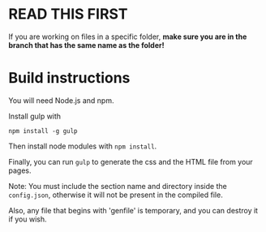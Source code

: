 # READ THIS FIRST
If you are working on files in a specific folder, **make sure you are in the branch that has the same name as the folder!**

# Build instructions
You will need Node.js and npm.

Install gulp with

    npm install -g gulp

Then install node modules with `npm install`.

Finally, you can run `gulp` to generate the css and the HTML file from your pages.

Note: You must include the section name and directory inside the `config.json`, otherwise it will not be present in the compiled file.

Also, any file that begins with 'genfile' is temporary, and you can destroy it if you wish.
